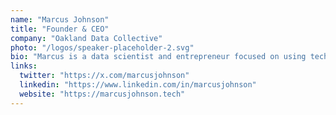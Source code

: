 ```yaml
---
name: "Marcus Johnson"
title: "Founder & CEO"
company: "Oakland Data Collective"
photo: "/logos/speaker-placeholder-2.svg"
bio: "Marcus is a data scientist and entrepreneur focused on using technology to address social inequities. His work in predictive analytics for community health has gained national recognition, and he's a vocal advocate for ethical AI development."
links:
  twitter: "https://x.com/marcusjohnson"
  linkedin: "https://www.linkedin.com/in/marcusjohnson"
  website: "https://marcusjohnson.tech"
---
```

